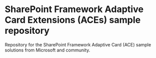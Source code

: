 # SharePoint Framework Adaptive Card Extensions (ACEs) sample repository

Repository for the SharePoint Framework Adaptive Card (ACE) sample solutions from Microsoft and community.

